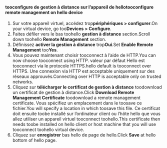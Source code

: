 
#### <a name="tooconfigure-remote-management-on-hello-device"></a><span data-ttu-id="01679-101">tooconfigure de gestion à distance sur l’appareil de hello</span><span class="sxs-lookup"><span data-stu-id="01679-101">tooconfigure remote management on hello device</span></span>
1. <span data-ttu-id="01679-102">Sur votre appareil virtuel, accédez trop**périphériques > configurer**.</span><span class="sxs-lookup"><span data-stu-id="01679-102">On your virtual device, go too**Devices > Configure**.</span></span>
2. <span data-ttu-id="01679-103">Faites défiler vers le bas toohello **gestion à distance** section.</span><span class="sxs-lookup"><span data-stu-id="01679-103">Scroll down toohello **Remote Management** section.</span></span>
3. <span data-ttu-id="01679-104">Définissez **activer la gestion à distance** trop**Oui**.</span><span class="sxs-lookup"><span data-stu-id="01679-104">Set **Enable Remote Management** too**Yes**.</span></span>
4. <span data-ttu-id="01679-105">Vous pouvez maintenant choisir tooconnect à l’aide de HTTP.</span><span class="sxs-lookup"><span data-stu-id="01679-105">You can now choose tooconnect using HTTP.</span></span> <span data-ttu-id="01679-106">valeur par défaut Hello est tooconnect via le protocole HTTPS.</span><span class="sxs-lookup"><span data-stu-id="01679-106">hello default is tooconnect over HTTPS.</span></span> <span data-ttu-id="01679-107">Une connexion via HTTP est acceptable uniquement sur des réseaux approuvés.</span><span class="sxs-lookup"><span data-stu-id="01679-107">Connecting over HTTP is acceptable only on trusted networks.</span></span>
5. <span data-ttu-id="01679-108">Cliquez sur **télécharger le certificat de gestion à distance** toodownload un certificat de gestion à distance.</span><span class="sxs-lookup"><span data-stu-id="01679-108">Click **Download Remote Management Certificate** toodownload a remote management certificate.</span></span> <span data-ttu-id="01679-109">Vous spécifiez un emplacement dans le toosave ce fichier.</span><span class="sxs-lookup"><span data-stu-id="01679-109">You will specify a location in which toosave this file.</span></span> <span data-ttu-id="01679-110">Ce certificat doit ensuite toobe installé sur l’ordinateur client ou l’hôte hello que vous allez utiliser un appareil virtuel tooconnect toohello.</span><span class="sxs-lookup"><span data-stu-id="01679-110">This certificate then needs toobe installed on hello client or host machine that you will use tooconnect toohello virtual device.</span></span>
6. <span data-ttu-id="01679-111">Cliquez sur **enregistrer** bas hello de page de hello.</span><span class="sxs-lookup"><span data-stu-id="01679-111">Click **Save** at hello bottom of hello page.</span></span>

